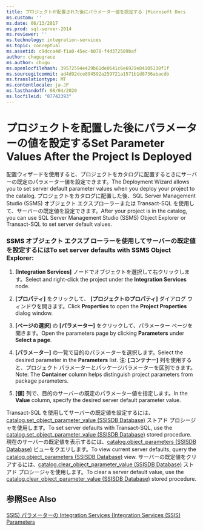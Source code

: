 ```yaml
---
title: プロジェクトが配置された後にパラメーター値を設定する |Microsoft Docs
ms.custom: ''
ms.date: 06/13/2017
ms.prod: sql-server-2014
ms.reviewer: ''
ms.technology: integration-services
ms.topic: conceptual
ms.assetid: c9dcca4d-f1a0-45ec-b078-f4d372589baf
author: chugugrace
ms.author: chugu
ms.openlocfilehash: 39572594e429b61de0641c6e6929e84105138f1f
ms.sourcegitcommit: ad4d92dce894592a259721a1571b1d8736abacdb
ms.translationtype: MT
ms.contentlocale: ja-JP
ms.lasthandoff: 08/04/2020
ms.locfileid: "87742393"
---
```

# <a name="set-parameter-values-after-the-project-is-deployed"></a><span data-ttu-id="447f9-102">プロジェクトを配置した後にパラメーターの値を設定する</span><span class="sxs-lookup"><span data-stu-id="447f9-102">Set Parameter Values After the Project Is Deployed</span></span>
  <span data-ttu-id="447f9-103">配置ウィザードを使用すると、プロジェクトをカタログに配置するときにサーバーの既定のパラメーター値を設定できます。</span><span class="sxs-lookup"><span data-stu-id="447f9-103">The Deployment Wizard allows you to set server default parameter values when you deploy your project to the catalog.</span></span> <span data-ttu-id="447f9-104">プロジェクトをカタログに配置した後、SQL Server Management Studio (SSMS) オブジェクト エクスプローラーまたは Transact-SQL を使用して、サーバーの既定値を設定できます。</span><span class="sxs-lookup"><span data-stu-id="447f9-104">After your project is in the catalog, you can use SQL Server Management Studio (SSMS) Object Explorer or Transact-SQL to set server default values.</span></span>  
  
### <a name="to-set-server-defaults-with-ssms-object-explorer"></a><span data-ttu-id="447f9-105">SSMS オブジェクト エクスプ ローラーを使用してサーバーの既定値を設定するには</span><span class="sxs-lookup"><span data-stu-id="447f9-105">To set server defaults with SSMS Object Explorer:</span></span>  
  
1.  <span data-ttu-id="447f9-106">**[Integration Services]** ノードでオブジェクトを選択して右クリックします。</span><span class="sxs-lookup"><span data-stu-id="447f9-106">Select and right-click the project under the **Integration Services** node.</span></span>  
  
2.  <span data-ttu-id="447f9-107">**[プロパティ]** をクリックして、 **[プロジェクトのプロパティ]** ダイアログ ウィンドウを開きます。</span><span class="sxs-lookup"><span data-stu-id="447f9-107">Click **Properties** to open the **Project Properties** dialog window.</span></span>  
  
3.  <span data-ttu-id="447f9-108">**[ページの選択]** の **[パラメーター]** をクリックして、パラメーター ページを開きます。</span><span class="sxs-lookup"><span data-stu-id="447f9-108">Open the parameters page by clicking **Parameters** under **Select a page**.</span></span>  
  
4.  <span data-ttu-id="447f9-109">**[パラメーター]** の一覧で目的のパラメーターを選択します。</span><span class="sxs-lookup"><span data-stu-id="447f9-109">Select the desired parameter in the **Parameters** list.</span></span> <span data-ttu-id="447f9-110">注: **[コンテナー]** 列を使用すると、プロジェクト パラメーターとパッケージパラメーターを区別できます。</span><span class="sxs-lookup"><span data-stu-id="447f9-110">Note: The **Container** column helps distinguish project parameters from package parameters.</span></span>  
  
5.  <span data-ttu-id="447f9-111">**[値]** 列で、目的のサーバーの既定のパラメーター値を指定します。</span><span class="sxs-lookup"><span data-stu-id="447f9-111">In the **Value** column, specify the desired server default parameter value.</span></span>  
  
 <span data-ttu-id="447f9-112">Transact-SQL を使用してサーバーの既定値を設定するには、[catalog.set_object_parameter_value &#40;SSISDB Database&#41;](/sql/integration-services/system-stored-procedures/catalog-set-object-parameter-value-ssisdb-database) ストアド プロシージャを使用します。</span><span class="sxs-lookup"><span data-stu-id="447f9-112">To set server defaults with Transact-SQL, use the [catalog.set_object_parameter_value &#40;SSISDB Database&#41;](/sql/integration-services/system-stored-procedures/catalog-set-object-parameter-value-ssisdb-database) stored procedure.</span></span> <span data-ttu-id="447f9-113">現在のサーバーの既定値を表示するには、[catalog.object_parameters &#40;SSISDB Database&#41;](/sql/integration-services/system-views/catalog-object-parameters-ssisdb-database) ビューをクエリします。</span><span class="sxs-lookup"><span data-stu-id="447f9-113">To view current server defaults, query the [catalog.object_parameters &#40;SSISDB Database&#41;](/sql/integration-services/system-views/catalog-object-parameters-ssisdb-database) view.</span></span> <span data-ttu-id="447f9-114">サーバーの既定値をクリアするには、[catalog.clear_object_parameter_value &#40;SSISDB Database&#41;](/sql/integration-services/system-stored-procedures/catalog-clear-object-parameter-value-ssisdb-database) ストアド プロシージャを使用します。</span><span class="sxs-lookup"><span data-stu-id="447f9-114">To clear a server default value, use the [catalog.clear_object_parameter_value &#40;SSISDB Database&#41;](/sql/integration-services/system-stored-procedures/catalog-clear-object-parameter-value-ssisdb-database) stored procedure.</span></span>  
  
## <a name="see-also"></a><span data-ttu-id="447f9-115">参照</span><span class="sxs-lookup"><span data-stu-id="447f9-115">See Also</span></span>  
 [<span data-ttu-id="447f9-116">SSIS&#41; パラメーターの Integration Services &#40;</span><span class="sxs-lookup"><span data-stu-id="447f9-116">Integration Services &#40;SSIS&#41; Parameters</span></span>](integration-services-ssis-package-and-project-parameters.md)  
  
  
